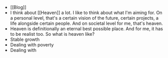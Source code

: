 - [[Blog]]
- I think about [[Heaven]] a lot. I like to think about what I'm aiming for. On a personal level, that's a certain vision of the future, certain projects, a life alongside certain people. And on societal level for me, that's heaven.
- Heaven is definitionally an eternal best possible place. And for me, it has to be realist too. So what is heaven like?
- Stable growth
- Dealing with poverty
- Dealing with